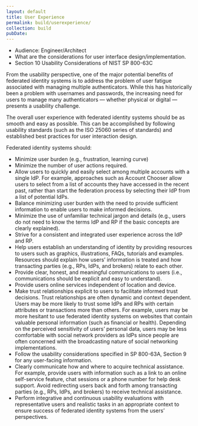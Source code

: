 ```yaml
---
layout: default
title: User Experience
permalink: build/userexperience/
collection: build
pubDate: 
---
```


- Audience: Engineer/Architect
- What are the considerations for user interface design/implementation.
- Section 10 Usability Considerations of NIST SP 800-63C

From the usability perspective, one of the major potential benefits of federated identity systems is to address the problem of user fatigue associated with managing multiple authenticators. While this has historically been a problem with usernames and passwords, the increasing need for users to manage many authenticators — whether physical or digital — presents a usability challenge.

The overall user experience with federated identity systems should be as smooth and easy as possible. This can be accomplished by following usability standards (such as the ISO 25060 series of standards) and established best practices for user interaction design.

Federated identity systems should:

- Minimize user burden (e.g., frustration, learning curve)
- Minimize the number of user actions required.
- Allow users to quickly and easily select among multiple accounts with a single IdP. For example, approaches such as Account Chooser allow users to select from a list of accounts they have accessed in the recent past, rather than start the federation process by selecting their IdP from a list of potential IdPs.
- Balance minimizing user burden with the need to provide sufficient information to enable users to make informed decisions.
- Minimize the use of unfamiliar technical jargon and details (e.g., users do not need to know the terms IdP and RP if the basic concepts are clearly explained).
- Strive for a consistent and integrated user experience across the IdP and RP.
- Help users establish an understanding of identity by providing resources to users such as graphics, illustrations, FAQs, tutorials and examples. Resources should explain how users’ information is treated and how transacting parties (e.g., RPs, IdPs, and brokers) relate to each other.
- Provide clear, honest, and meaningful communications to users (i.e., communications should be explicit and easy to understand).
- Provide users online services independent of location and device.
- Make trust relationships explicit to users to facilitate informed trust decisions. Trust relationships are often dynamic and context dependent. Users may be more likely to trust some IdPs and RPs with certain attributes or transactions more than others. For example, users may be more hesitant to use federated identity systems on websites that contain valuable personal information (such as financial or health). Depending on the perceived sensitivity of users’ personal data, users may be less comfortable with social network providers as IdPs since people are often concerned with the broadcasting nature of social networking implementations.
- Follow the usability considerations specified in SP 800-63A, Section 9 for any user-facing information.
- Clearly communicate how and where to acquire technical assistance. For example, provide users with information such as a link to an online self-service feature, chat sessions or a phone number for help desk support. Avoid redirecting users back and forth among transacting parties (e.g., RPs, IdPs, and brokers) to receive technical assistance.
- Perform integrative and continuous usability evaluations with representative users and realistic tasks in an appropriate context to ensure success of federated identity systems from the users’ perspectives.












